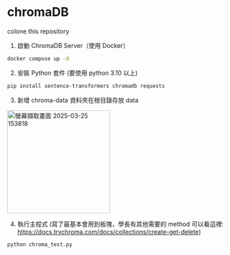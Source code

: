 # chromaDB

colone this repository

1. 啟動 ChromaDB Server（使用 Docker）
```bash
docker compose up -d
```

2. 安裝 Python 套件 (要使用 python 3.10 以上)
```bash
pip install sentence-transformers chromadb requests
```

3. 新增 chroma-data 資料夾在根目錄存放 data
  <img width="238" alt="螢幕擷取畫面 2025-03-25 153818" src="https://github.com/user-attachments/assets/a4cbafb8-00d3-48e1-b290-4fb357805022" />

4. 執行主程式 (寫了最基本會用到板塊，學長有其他需要的 method 可以看這裡: https://docs.trychroma.com/docs/collections/create-get-delete)
```bash
python chroma_test.py
```
